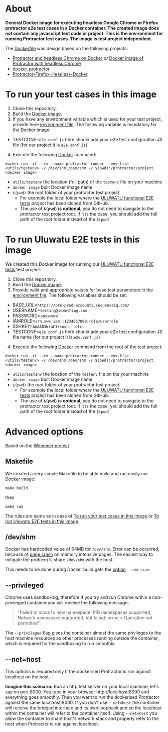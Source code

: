 # About
**General Docker image for executing headless Google Chrome or Firefox protractor e2e test cases in a Docker container. The created image does not contain any javascript test code or project. This is the environment for running Protractor test cases. The image is test project independent.**

The [Dockerfile](Dockerfile) was design based on the following projects:
- [Protractor and headless Chrome on Docker](http://float-middle.com/protractor-and-headless-chrome-on-docker-with-video-tutorial/) or [Docker image of Protractor with headless Chrome](https://github.com/jciolek/docker-protractor-headless)
- [docker-protractor](https://github.com/School-Improvement-Network/docker-protractor)
- [Protractor-Firefox-Headless-Docker](https://github.com/cfalguiere/Protractor-Firefox-Headless-Docker)

# To run your test cases in this image
1. Clone this repository.
2. Build the [Docker image](https://docs.docker.com/engine/reference/commandline/build/#tag-image-t).
3. If you have any environment variable which is used for your test project, provide here [environment file](utils/testenv). The following variable is mandatory for the Docker image:
  - TESTCONF=`e2e.conf.js` here should add your e2e test configuration JS file (for our project it is `e2e.conf.js`)
4. Execute the following [Docker](https://docs.docker.com/engine/installation/) command:

```
docker run -it --rm --name protractor-runner --env-file <utils/testenv> -v /dev/shm:/dev/shm -v $(pwd):/protractor/project <docker image>
```

  - `utils/testenv` the location (full path) of the `testenv` file on your machine
  - `docker image` built Docker image name
  - `$(pwd)` the root folder of your protractor test project
    - For example the local folder where the [ULUWATU functional E2E tests](https://github.com/sequenceiq/uluwatu-e2e-protractor) project has been cloned from GitHub.
    - The use of **`$(pwd)` is optional**, you do not need to navigate to the protractor test project root. If it is the case, you should add the full path of the root folder instead of the `$(pwd)`

# To run Uluwatu E2E tests in this image
We created this Docker image for running our [ULUWATU functional E2E tests](https://github.com/sequenceiq/uluwatu-e2e-protractor) test project.

1. Clone this repository.
2. Build the [Docker image](https://docs.docker.com/engine/reference/commandline/build/#tag-image-t).
3. Provide valid and appropriate values for base test parameters in the [environment file](utils/testenv). The following variables should be set:
  - BASE_URL=`https://pre-prod-accounts.sequenceiq.com/`
  - USERNAME=`testing@something.com`
  - PASSWORD=`password`
  - IAMROLE=`arn:aws:iam::1234567890:role/userrole`
  - SSHKEY=`AAAAB3NzaC1+soon...etc.`
  - TESTCONF=`e2e.conf.js` here should add your e2e test configuration JS file name (for our project it is `e2e.conf.js`)
4. Execute the following [Docker](https://docs.docker.com/engine/installation/) command from the root of the test project:

```
docker run -it --rm --name protractor-runner --env-file <utils/testenv> -v /dev/shm:/dev/shm -v $(pwd):/protractor/project <docker image>
```

  - `utils/testenv` the location of the `testenv` file on the your machine
  - `docker image` built Docker image name
  - `$(pwd)` the root folder of your protractor test project
    - For example the local folder where the [ULUWATU functional E2E tests](https://github.com/sequenceiq/uluwatu-e2e-protractor) project has been cloned from GitHub.
    - The use of **`$(pwd)` is optional**, you do not need to navigate to the protractor test project root. If it is the case, you should add the full path of the root folder instead of the `$(pwd)`

# Advanced options
Based on the [Webnicer project](https://hub.docker.com/r/webnicer/protractor-headless/).

## Makefile
We created a very simple Makefile to be able build and run easily our Docker image:
```
make build
```
then
```
make run
```

The rules are same as in case of [To run your test cases in this image](#to-run-your-test-cases-in-this-image) or [To run Uluwatu E2E tests in this image](#to-run-uluwatu-e2e-tests-in-this-image).

## /dev/shm
Docker has hardcoded value of 64MB for `/dev/shm`. Error can be occurred, because of [page crash](https://bugs.chromium.org/p/chromedriver/issues/detail?id=1097) on memory intensive pages. The easiest way to mitigate the problem is share `/dev/shm` with the host.

This needs to be done during Docker build gets the [option](https://github.com/docker/docker/issues/2606) `--shm-size`.

## --privileged
Chrome uses sandboxing, therefore if you try and run Chrome within a non-privileged container you will receive the following message:

> "Failed to move to new namespace: PID namespaces supported, Network namespace supported, but failed: errno = Operation not permitted".

The `--privileged` flag gives the container almost the same privileges to the host machine resources as other processes running outside the container, which is required for the sandboxing to run smoothly.

## --net=host
This options is required only if the dockerised Protractor is run against localhost on the host.

**Imagine this scenario:**
Run an http test server on your local machine, let's say on port 8000. You type in your browser http://localhost:8000 and everything goes smoothly. Then you want to run the dockerised Protractor against the same localhost:8000. If you don't use `--net=host` the container will receive the bridged interface and its own loopback and so the localhost within the container will refer to the container itself. Using `--net=host` you allow the container to share host's network stack and properly refer to the host when Protractor is run against localhost.
